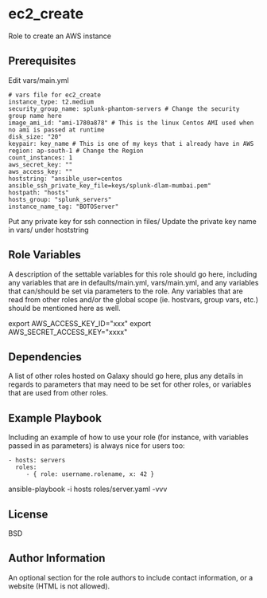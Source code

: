 ec2_create
=========

Role to create an AWS instance 

Prerequisites
------------

Edit vars/main.yml
```
# vars file for ec2_create
instance_type: t2.medium
security_group_name: splunk-phantom-servers # Change the security group name here
image_ami_id: "ami-1780a878" # This is the linux Centos AMI used when no ami is passed at runtime
disk_size: "20"
keypair: key_name # This is one of my keys that i already have in AWS
region: ap-south-1 # Change the Region
count_instances: 1
aws_secret_key: ""
aws_access_key: ""
hoststring: "ansible_user=centos ansible_ssh_private_key_file=keys/splunk-dlam-mumbai.pem"
hostpath: "hosts"
hosts_group: "splunk_servers"
instance_name_tag: "BOTOServer"
```

Put any private key for ssh connection in files/
Update the private key name in vars/ under hoststring

Role Variables
--------------

A description of the settable variables for this role should go here, including any variables that are in defaults/main.yml, vars/main.yml, and any variables that can/should be set via parameters to the role. Any variables that are read from other roles and/or the global scope (ie. hostvars, group vars, etc.) should be mentioned here as well.

export AWS_ACCESS_KEY_ID="xxx" 
export AWS_SECRET_ACCESS_KEY="xxxx"

Dependencies
------------

A list of other roles hosted on Galaxy should go here, plus any details in regards to parameters that may need to be set for other roles, or variables that are used from other roles.

Example Playbook
----------------

Including an example of how to use your role (for instance, with variables passed in as parameters) is always nice for users too:

    - hosts: servers
      roles:
         - { role: username.rolename, x: 42 }
ansible-playbook -i hosts roles/server.yaml -vvv         

License
-------

BSD

Author Information
------------------

An optional section for the role authors to include contact information, or a website (HTML is not allowed).
